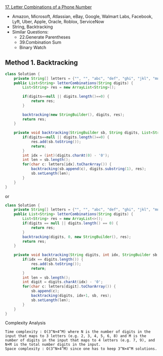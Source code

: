 [17. Letter Combinations of a Phone Number](https://leetcode.com/problems/letter-combinations-of-a-phone-number/)

* Amazon, Microsoft, Atlassian, eBay, Google, Walmart Labs, Facebook, Lyft, Uber, Apple, Oracle, Roblox, ServiceNow
* String, Backtracking
* Similar Questions:
    * 22.Generate Parentheses
    * 39.Combination Sum
    * Binary Watch


## Method 1. Backtracking
```java 
class Solution {
    private String[] letters = {"", "", "abc", "def", "ghi", "jkl", "mno", "pqrs", "tuv", "wxyz"};
    public List<String> letterCombinations(String digits) {
        List<String> res = new ArrayList<String>();
        
        if(digits==null || digits.length()==0) {
            return res;
        }
        
        backtracking(new StringBuilder(), digits, res);
        return res;
    }
    
    private void backtracking(StringBuilder sb, String digits, List<String> res) {
        if(digits==null || digits.length()==0) {
            res.add(sb.toString());
            return;
        }
        int idx = (int)(digits.charAt(0) - '0');
        int len = sb.length();
        for(char c: letters[idx].toCharArray()) {
            backtracking(sb.append(c), digits.substring(1), res);
            sb.setLength(len);
        }
    }
}
```

or 

```java 
class Solution {
    private String[] letters = {"", "", "abc", "def", "ghi", "jkl", "mno", "pqrs", "tuv", "wxyz"};
    public List<String> letterCombinations(String digits) {
        List<String> res = new ArrayList<>();
        if(digits == null || digits.length() == 0) {
            return res;
        }
        backtracking(digits, 0, new StringBuilder(), res);
        return res;
    }
    
    private void backtracking(String digits, int idx, StringBuilder sb, List<String> res) {
        if(idx == digits.length()) {
            res.add(sb.toString());
            return;
        }
        int len = sb.length();
        int digit = digits.charAt(idx) - '0';
        for(char c: letters[digit].toCharArray()) {
            sb.append(c);
            backtracking(digits, idx+1, sb, res);
            sb.setLength(len);
        }
    }
}
```

Complexity Analysis

    Time complexity : O(3^N×4^M) where N is the number of digits in the input that maps to 3 letters (e.g. 2, 3, 4, 5, 6, 8) and M is the number of digits in the input that maps to 4 letters (e.g. 7, 9), and N+M is the total number digits in the input.
    Space complexity : O(3^N×4^M) since one has to keep 3^N×4^M solutions.


